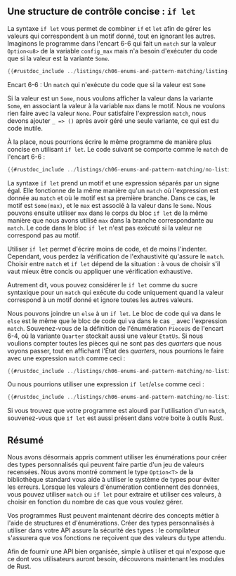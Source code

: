 <!--
## Concise Control Flow with `if let`
-->

## Une structure de contrôle concise : `if let`

<!--
The `if let` syntax lets you combine `if` and `let` into a less verbose way to
handle values that match one pattern while ignoring the rest. Consider the
program in Listing 6-6 that matches on an `Option<u8>` value in the `config_max`
variable but only wants to execute code if the value is the `Some` variant.
-->

La syntaxe `if let` vous permet de combiner `if` et `let` afin de gérer les
valeurs qui correspondent à un motif donné, tout en ignorant les autres.
Imaginons le programme dans l'encart 6-6 qui fait un `match` sur la valeur
`Option<u8>` de la variable `config_max` mais n'a besoin d'exécuter du code que
si la valeur est la variante `Some`.

<!--
```rust
{{#rustdoc_include ../listings-sources/ch06-enums-and-pattern-matching/listing-06-06/src/main.rs:here}}
```
-->

```rust
{{#rustdoc_include ../listings/ch06-enums-and-pattern-matching/listing-06-06/src/main.rs:here}}
```

<!--
<span class="caption">Listing 6-6: A `match` that only cares about executing
code when the value is `Some`</span>
-->

<span class="caption">Encart 6-6 : Un `match` qui n'exécute du code que si la
valeur est `Some`</span>

<!--
If the value is `Some`, we want to print out the value in the `Some` variant,
which we do by binding the value to the variable `max` in the pattern.
We don’t want to do anything with the `None` value. To satisfy the `match`
expression, we have to add `_ => ()` after processing just one variant, which
is annoying boilerplate code to add.
-->

Si la valeur est un `Some`, nous voulons afficher la valeur dans la variante
`Some`, en associant la valeur à la variable `max` dans le motif.
Nous ne voulons rien faire avec la valeur `None`. Pour satisfaire l'expression
`match`, nous devons ajouter `_ => ()` après avoir géré une seule variante, ce
qui est du code inutile.

<!--
Instead, we could write this in a shorter way using `if let`. The following
code behaves the same as the `match` in Listing 6-6:
-->

À la place, nous pourrions écrire le même programme de manière plus concise en
utilisant `if let`. Le code suivant se comporte comme le `match` de l'encart
6-6 :

<!--
```rust
{{#rustdoc_include ../listings-sources/ch06-enums-and-pattern-matching/no-listing-12-if-let/src/main.rs:here}}
```
-->

```rust
{{#rustdoc_include ../listings/ch06-enums-and-pattern-matching/no-listing-12-if-let/src/main.rs:here}}
```

<!--
The syntax `if let` takes a pattern and an expression separated by an equal
sign. It works the same way as a `match`, where the expression is given to the
`match` and the pattern is its first arm. In this case, the pattern is
`Some(max)`, and the `max` binds to the value inside the `Some`. We can then
use `max` in the body of the `if let` block in the same way as we used `max` in
the corresponding `match` arm. The code in the `if let` block isn’t run if the
value doesn’t match the pattern.
-->

La syntaxe `if let` prend un motif et une expression séparés par un signe égal.
Elle fonctionne de la même manière qu'un `match` où l'expression est donnée au
`match` et où le motif est sa première branche. Dans ce cas, le motif est
`Some(max)`, et le `max` est associé à la valeur dans le `Some`. Nous pouvons
ensuite utiliser `max` dans le corps du bloc `if let` de la même manière que
nous avons utilisé `max` dans la branche correspondante au `match`. Le code dans
le bloc `if let` n'est pas exécuté si la valeur ne correspond pas au motif.

<!--
Using `if let` means less typing, less indentation, and less boilerplate code.
However, you lose the exhaustive checking that `match` enforces. Choosing
between `match` and `if let` depends on what you’re doing in your particular
situation and whether gaining conciseness is an appropriate trade-off for
losing exhaustive checking.
-->

Utiliser `if let` permet d'écrire moins de code, et de moins l'indenter.
Cependant, vous perdez la vérification de l'exhaustivité qu'assure le `match`.
Choisir entre `match` et `if let` dépend de la situation : à vous de choisir
s'il vaut mieux être concis ou appliquer une vérification exhaustive.

<!--
In other words, you can think of `if let` as syntax sugar for a `match` that
runs code when the value matches one pattern and then ignores all other values.
-->

Autrement dit, vous pouvez considérer le `if let` comme du sucre syntaxique pour
un `match` qui exécute du code uniquement quand la valeur correspond à un motif
donné et ignore toutes les autres valeurs.

<!--
We can include an `else` with an `if let`. The block of code that goes with the
`else` is the same as the block of code that would go with the `_` case in the
`match` expression that is equivalent to the `if let` and `else`. Recall the
`Coin` enum definition in Listing 6-4, where the `Quarter` variant also held a
`UsState` value. If we wanted to count all non-quarter coins we see while also
announcing the state of the quarters, we could do that with a `match`
expression like this:
-->

Nous pouvons joindre un `else` à un `if let`. Le bloc de code qui va dans le
`else` est le même que le bloc de code qui va dans le cas `_` avec l'expression
`match`. Souvenez-vous de la définition de l'énumération `PieceUs` de l'encart
6-4, où la variante `Quarter` stockait aussi une valeur `EtatUs`. Si nous
voulions compter toutes les pièces qui ne sont pas des *quarters* que nous
voyons passer, tout en affichant l'État des *quarters*, nous pourrions le faire
avec une expression `match` comme ceci :

<!--
```rust
{{#rustdoc_include ../listings-sources/ch06-enums-and-pattern-matching/no-listing-13-count-and-announce-match/src/main.rs:here}}
```
-->

```rust
{{#rustdoc_include ../listings/ch06-enums-and-pattern-matching/no-listing-13-count-and-announce-match/src/main.rs:here}}
```

<!--
Or we could use an `if let` and `else` expression like this:
-->

Ou nous pourrions utiliser une expression `if let`/`else` comme ceci :

<!--
```rust
{{#rustdoc_include ../listings-sources/ch06-enums-and-pattern-matching/no-listing-14-count-and-announce-if-let-else/src/main.rs:here}}
```
-->

```rust
{{#rustdoc_include ../listings/ch06-enums-and-pattern-matching/no-listing-14-count-and-announce-if-let-else/src/main.rs:here}}
```

<!--
If you have a situation in which your program has logic that is too verbose to
express using a `match`, remember that `if let` is in your Rust toolbox as well.
-->

Si vous trouvez que votre programme est alourdi par l'utilisation d'un `match`,
souvenez-vous que `if let` est aussi présent dans votre boite à outils Rust.

<!--
## Summary
-->

## Résumé

<!--
We’ve now covered how to use enums to create custom types that can be one of a
set of enumerated values. We’ve shown how the standard library’s `Option<T>`
type helps you use the type system to prevent errors. When enum values have
data inside them, you can use `match` or `if let` to extract and use those
values, depending on how many cases you need to handle.
-->

Nous avons désormais appris comment utiliser les énumérations pour créer des
types personnalisés qui peuvent faire partie d'un jeu de valeurs recensées. Nous
avons montré comment le type `Option<T>` de la bibliothèque standard vous aide
à utiliser le système de types pour éviter les erreurs. Lorsque les valeurs
d'énumération contiennent des données, vous pouvez utiliser `match` ou `if let`
pour extraire et utiliser ces valeurs, à choisir en fonction du nombre de cas
que vous voulez gérer.

<!--
Your Rust programs can now express concepts in your domain using structs and
enums. Creating custom types to use in your API ensures type safety: the
compiler will make certain your functions get only values of the type each
function expects.
-->

Vos programmes Rust peuvent maintenant décrire des concepts métier à l'aide de
structures et d'énumérations. Créer des types personnalisés à utiliser dans
votre API assure la sécurité des types : le compilateur s'assurera que vos
fonctions ne reçoivent que des valeurs du type attendu.

<!--
In order to provide a well-organized API to your users that is straightforward
to use and only exposes exactly what your users will need, let’s now turn to
Rust’s modules.
-->

Afin de fournir une API bien organisée, simple à utiliser et qui n'expose que ce
dont vos utilisateurs auront besoin, découvrons maintenant les modules de Rust.
